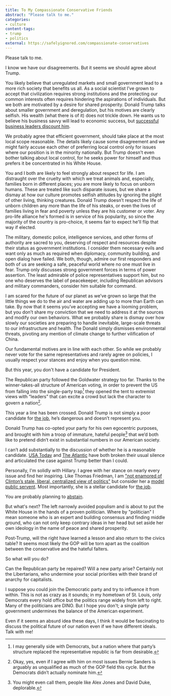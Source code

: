 ```yaml
---
title: To My Compassionate Conservative Friends
abstract: "Please talk to me."
categories:
- culture
content-tags:
- trump
- politics
external: https://safelyignored.com/compassionate-conservatives
---
```


Please talk to me.

I know we have our disagreements. But it seems we should agree about Trump.

You likely believe that unregulated markets and small government lead to a more rich society that benefits us all. As a social scientist I’ve grown to accept that civilization requires strong institutions and the protecting our common interests often requires hindering the aspirations of individuals. But we both are motivated by a desire for shared prosperity. Donald Trump talks about smaller government and deregulation, but his motives are clearly selfish. His wealth (what there is of it) does not trickle down. He wants us to believe his business savvy will lead to economic success, but [successful business leaders discount him](http://www.wsj.com/articles/no-fortune-100-ceos-back-republican-donald-trump-1474671842/).

We probably agree that efficient government, should take place at the most local scope reasonable. The details likely cause some disagreement and we might fairly accuse each other of preferring local control only for issues where our position is in the minority nationally. But Trump doesn’t even bother talking about local control, for he seeks power for himself and thus prefers it be concentrated in his White House.

You and I both are likely to feel strongly about respect for life. I am distraught over the cruelty with which we treat animals and, especially, families born in different places; you are more likely to focus on unborn humans. These are treated like such disparate issues, but we share a dismay at how our culture promotes selfish attitudes by ignoring the plight of other living, thinking creatures. Donald Trump doesn’t respect the life of unborn children any more than the life of his steaks, or even the lives of families living in fear and poverty unless they are his customer or voter. Any pro-life alliance he's formed is in service of his popularity, so since the majority of the country is pro-choice, it seems fair to expect he'll flip that way if elected.

The military, domestic police, intelligence services, and other forms of authority are sacred to you, deserving of respect and resources despite their status as government institutions. I consider them necessary evils and want only as much as required when diplomacy, community building, and open dialog have failed. We both, though, admire our first responders and both of us are seeking a safe, peaceful world where no one must live in fear. Trump only discusses strong government forces in terms of power assertion. The least admirable of police representatives support him, but no one who deserves the label of peacekeeper, including Republican advisors and military commanders, consider him suitable for command.

I am scared for the future of our planet as we’ve grown so large that the little things we do to the air and water are adding up to more than Earth can take. By now that it seems you’ve accepting we have a looming problem, but you don’t share my conviction that we need to address it at the sources and modify our own behaviors. What we probably share is dismay over how slowly our societies are preparing to handle inevitable, large-scale threats to our infrastructure and health. The Donald simply dismisses environmental threats, pivoting any mention of climate change to further vilification of China.

Our fundamental motives are in line with each other. So while we probably never vote for the same representatives and rarely agree on policies, I usually respect your stances and enjoy when you question mine.

But this year, you don't have a candidate for President.

The Republican party followed the Goldwater strategy too far. Thanks to the winner-takes-all structure of American voting, in order to prevent the US from falling into the single-party trap[^1] they opened the tent to extremist views with “leaders” that can excite a crowd but lack the character to govern a nation[^2].

This year a line has been crossed. Donald Trump is not simply a poor candidate for [the job](https://en.wikipedia.org/wiki/President_of_the_United_States#Powers_and_duties), he’s dangerous and doesn’t represent you.

Donald Trump has co-opted your party for his own egocentric purposes, and brought with him a troop of immature, hateful people[^3] that we’d both like to pretend didn’t exist in substantial numbers in our American society.

I can’t add substantially to the discussion of whether he is a reasonable candidate. [USA Today](http://www.usatoday.com/story/opinion/2016/09/29/dont-vote-for-donald-trump-editorial-board-editorials-debates/91295020/) and [The Atlantic](http://www.theatlantic.com/magazine/archive/2016/11/the-case-for-hillary-clinton-and-against-donald-trump/501161/) have both broken their usual silence and articulated the case against Trump better than I could.

Personally, I'm solidly with Hillary. I agree with her stance on nearly every issue and find her inspiring. Like Thomas Friedman, I am ["not enamored of Clinton’s stale, liberal, centralized view of politics"](http://www.nytimes.com/2016/09/28/opinion/trump-how-could-we.html?%5C_r=0) but consider her a [model public servent](http://www.huffingtonpost.com/isaac-saul/i-wrote-that-i-despised-hillary-clinton-i-take-it-back_b_12220124.html). Most importantly, she is a stellar candidate for [the job](https://en.wikipedia.org/wiki/President_of_the_United_States#Powers_and_duties).

You are probably planning to [abstain](http://honestlythinking.org/why-this-christian-wont-be-plugging-his-nose-and-voting-for-trump-or-clinton/).

But what's next? The left narrowly avoided populism and is about to put the White House in the hands of a proven politician. Where by "politician" I mean someone who is an expert and building consensus and finding middle ground, who can not only keep contrary ideas in her head but set aside her own ideology in the name of peace and shared prosperity.

Post-Trump, will the right have learned a lesson and also return to the civics table? It seems most likely the GOP will be torn apart as the coalition between the conservative and the hateful falters.

So what will you do?

Can the Republican party be repaired? Will a new party arise? Certainly not the Libertarians, who undermine your social priorities with their brand of anarchy for capitalists.

I suppose you could join the Democratic party and try to influence it from within. This is not as crazy as it sounds; in my hometown of St. Louis, only Democrats every hold office but the politics range widely from left to right. Many of the politicians are DINO. But I hope you don't; a single party government undermines the balance of the American experiment.

Even if it seems an absurd idea these days, I think it would be fascinating to discuss the political future of our nation even if we have different ideals. Talk with me!

[^1]:	I may generally side with Democrats, but a nation where that party’s structure replaced the representative republic is far from desirable.

[^2]:	Okay, yes, even if I agree with him on most issues Bernie Sanders is arguably as unqualified as much of the GOP field this cycle. But the Democrats didn’t actually nominate him.

[^3]:	You might even call them, people like Alex Jones and David Duke, deplorable.
